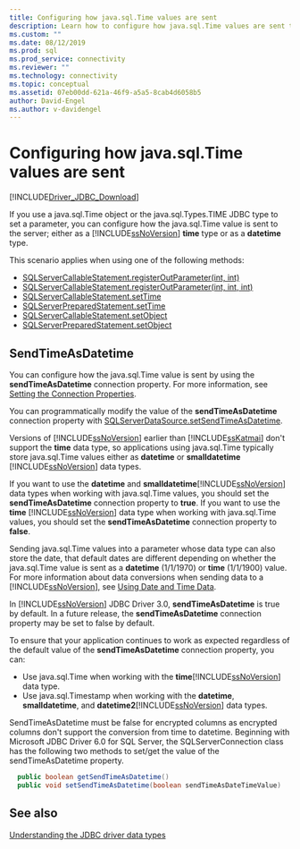 ```yaml
---
title: Configuring how java.sql.Time values are sent
description: Learn how to configure how java.sql.Time values are sent to the server using the sendTimeAsDatetime connection option.
ms.custom: ""
ms.date: 08/12/2019
ms.prod: sql
ms.prod_service: connectivity
ms.reviewer: ""
ms.technology: connectivity
ms.topic: conceptual
ms.assetid: 07eb00dd-621a-46f9-a5a5-8cab4d6058b5
author: David-Engel
ms.author: v-davidengel
---
```

# Configuring how java.sql.Time values are sent

[!INCLUDE[Driver_JDBC_Download](../../includes/driver_jdbc_download.md)]

If you use a java.sql.Time object or the java.sql.Types.TIME JDBC type to set a parameter, you can configure how the java.sql.Time value is sent to the server; either as a [!INCLUDE[ssNoVersion](../../includes/ssnoversion-md.md)] **time** type or as a **datetime** type.

This scenario applies when using one of the following methods:

- [SQLServerCallableStatement.registerOutParameter(int, int)](reference/registeroutparameter-method-int-int.md)
- [SQLServerCallableStatement.registerOutParameter(int, int, int)](reference/registeroutparameter-method-int-int-int.md)
- [SQLServerCallableStatement.setTime](reference/settime-method-sqlservercallablestatement.md)
- [SQLServerPreparedStatement.setTime](reference/settime-method-sqlserverpreparedstatement.md)
- [SQLServerCallableStatement.setObject](reference/setobject-method-sqlservercallablestatement.md)
- [SQLServerPreparedStatement.setObject](reference/setobject-method-sqlserverpreparedstatement.md)

## SendTimeAsDatetime

You can configure how the java.sql.Time value is sent by using the **sendTimeAsDatetime** connection property. For more information, see [Setting the Connection Properties](setting-the-connection-properties.md).

You can programmatically modify the value of the **sendTimeAsDatetime** connection property with [SQLServerDataSource.setSendTimeAsDatetime](reference/setsendtimeasdatetime-method-sqlserverdatasource.md).

Versions of [!INCLUDE[ssNoVersion](../../includes/ssnoversion-md.md)] earlier than [!INCLUDE[ssKatmai](../../includes/sskatmai_md.md)] don't support the **time** data type, so applications using java.sql.Time typically store java.sql.Time values either as **datetime** or **smalldatetime** [!INCLUDE[ssNoVersion](../../includes/ssnoversion-md.md)] data types.

If you want to use the **datetime** and **smalldatetime**[!INCLUDE[ssNoVersion](../../includes/ssnoversion-md.md)] data types when working with java.sql.Time values, you should set the **sendTimeAsDatetime** connection property to **true**. If you want to use the **time** [!INCLUDE[ssNoVersion](../../includes/ssnoversion-md.md)] data type when working with java.sql.Time values, you should set the **sendTimeAsDatetime** connection property to **false**.

Sending java.sql.Time values into a parameter whose data type can also store the date, that default dates are different depending on whether the java.sql.Time value is sent as a **datetime** (1/1/1970) or **time** (1/1/1900) value. For more information about data conversions when sending data to a [!INCLUDE[ssNoVersion](../../includes/ssnoversion-md.md)], see [Using Date and Time Data](/previous-versions/sql/sql-server-2008-r2/ms180878(v=sql.105)).

In [!INCLUDE[ssNoVersion](../../includes/ssnoversion-md.md)] JDBC Driver 3.0, **sendTimeAsDatetime** is true by default. In a future release, the **sendTimeAsDatetime** connection property may be set to false by default.

To ensure that your application continues to work as expected regardless of the default value of the **sendTimeAsDatetime** connection property, you can:

- Use java.sql.Time when working with the **time**[!INCLUDE[ssNoVersion](../../includes/ssnoversion-md.md)] data type.
- Use java.sql.Timestamp when working with the **datetime**, **smalldatetime**, and **datetime2**[!INCLUDE[ssNoVersion](../../includes/ssnoversion-md.md)] data types.

SendTimeAsDatetime must be false for encrypted columns as encrypted columns don't support the conversion from time to datetime. Beginning with Microsoft JDBC Driver 6.0 for SQL Server, the SQLServerConnection class has the following two methods to set/get the value of the sendTimeAsDatetime property.

```java
  public boolean getSendTimeAsDatetime()
  public void setSendTimeAsDatetime(boolean sendTimeAsDateTimeValue)
```

## See also

[Understanding the JDBC driver data types](understanding-the-jdbc-driver-data-types.md)
